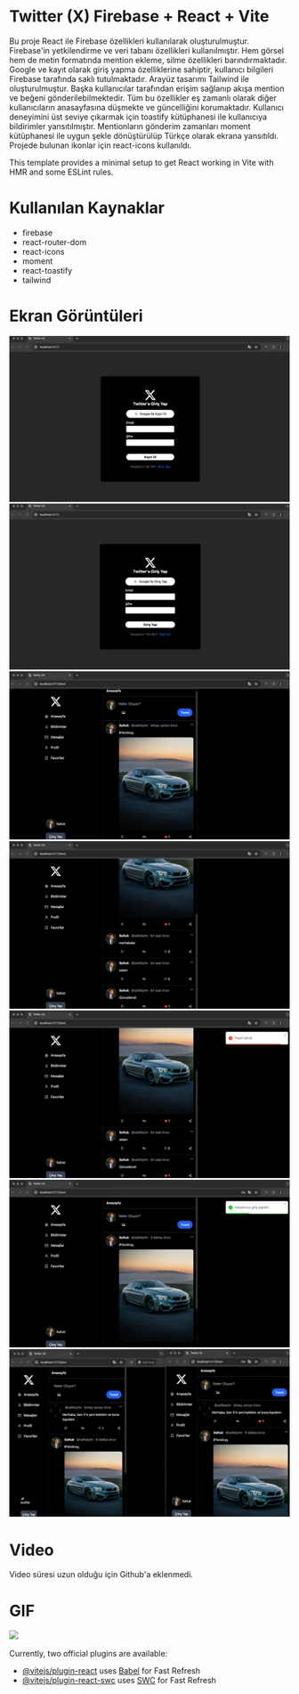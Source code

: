 # Twitter (X) Firebase + React + Vite

Bu proje React ile Firebase özellikleri kullanılarak 
oluşturulmuştur. Firebase'in yetkilendirme
ve veri tabanı özellikleri kullanılmıştır.
Hem görsel hem de metin formatında
mention ekleme, silme özellikleri barındırmaktadır.
Google ve kayıt olarak giriş yapma özelliklerine
sahiptir, kullanıcı bilgileri Firebase tarafında 
saklı tutulmaktadır. Arayüz tasarımı Tailwind ile 
oluşturulmuştur. Başka kullanıcılar tarafından
erişim sağlanıp akışa mention ve beğeni gönderilebilmektedir. Tüm bu özellikler
eş zamanlı olarak diğer kullanıcıların anasayfasına 
düşmekte ve güncelliğini korumaktadır.
Kullanıcı deneyimini üst seviye çıkarmak için toastify 
kütüphanesi ile kullanıcıya bildirimler yansıtılmıştır.
Mentionların gönderim zamanları moment kütüphanesi ile
uygun şekle dönüştürülüp Türkçe olarak ekrana yansıtıldı.
Projede bulunan ikonlar için react-icons kullanıldı. 

This template provides a minimal setup to get React working in Vite with HMR and some ESLint rules.

# Kullanılan Kaynaklar

- firebase
- react-router-dom
- react-icons
- moment
- react-toastify
- tailwind

# Ekran Görüntüleri 
![](./src/assets/project-ss/x-register-1.png)
![](./src/assets/project-ss/x-login-2.png)
![](./src/assets/project-ss/x-feed-4.png)
![](./src/assets/project-ss/x-feed-5.png)
![](./src/assets/project-ss/x-feed-delete-6.png)
![](./src/assets/project-ss/x-feed-login-7.png)
![](./src/assets/project-ss/x-double-8.png)

# Video 
Video süresi uzun olduğu için Github'a eklenmedi.

# GIF
![](./src/assets/project-ss/x-screen-recorder.gif)

Currently, two official plugins are available:

- [@vitejs/plugin-react](https://github.com/vitejs/vite-plugin-react/blob/main/packages/plugin-react/README.md) uses [Babel](https://babeljs.io/) for Fast Refresh
- [@vitejs/plugin-react-swc](https://github.com/vitejs/vite-plugin-react-swc) uses [SWC](https://swc.rs/) for Fast Refresh
